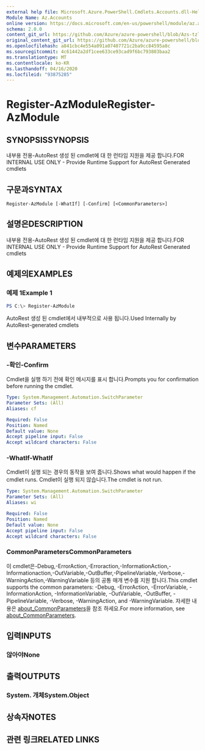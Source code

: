 ```yaml
---
external help file: Microsoft.Azure.PowerShell.Cmdlets.Accounts.dll-Help.xml
Module Name: Az.Accounts
online version: https://docs.microsoft.com/en-us/powershell/module/az.accounts/register-azmodule
schema: 2.0.0
content_git_url: https://github.com/Azure/azure-powershell/blob/Azs-tzl/src/Accounts/Accounts/help/Register-AzModule.md
original_content_git_url: https://github.com/Azure/azure-powershell/blob/Azs-tzl/src/Accounts/Accounts/help/Register-AzModule.md
ms.openlocfilehash: a841cbc4e554a091a07407721c2ba9cc84595a8c
ms.sourcegitcommit: 4c61442a2df1cee633ce93cad9f6bc793803baa2
ms.translationtype: MT
ms.contentlocale: ko-KR
ms.lasthandoff: 04/16/2020
ms.locfileid: "93875285"
---
```

# <span data-ttu-id="597fc-101">Register-AzModule</span><span class="sxs-lookup"><span data-stu-id="597fc-101">Register-AzModule</span></span>

## <span data-ttu-id="597fc-102">SYNOPSIS</span><span class="sxs-lookup"><span data-stu-id="597fc-102">SYNOPSIS</span></span>
<span data-ttu-id="597fc-103">내부용 전용-AutoRest 생성 된 cmdlet에 대 한 런타임 지원을 제공 합니다.</span><span class="sxs-lookup"><span data-stu-id="597fc-103">FOR INTERNAL USE ONLY - Provide Runtime Support for AutoRest Generated cmdlets</span></span>

## <span data-ttu-id="597fc-104">구문과</span><span class="sxs-lookup"><span data-stu-id="597fc-104">SYNTAX</span></span>

```
Register-AzModule [-WhatIf] [-Confirm] [<CommonParameters>]
```

## <span data-ttu-id="597fc-105">설명은</span><span class="sxs-lookup"><span data-stu-id="597fc-105">DESCRIPTION</span></span>
<span data-ttu-id="597fc-106">내부용 전용-AutoRest 생성 된 cmdlet에 대 한 런타임 지원을 제공 합니다.</span><span class="sxs-lookup"><span data-stu-id="597fc-106">FOR INTERNAL USE ONLY - Provide Runtime Support for AutoRest Generated cmdlets</span></span>

## <span data-ttu-id="597fc-107">예제의</span><span class="sxs-lookup"><span data-stu-id="597fc-107">EXAMPLES</span></span>

### <span data-ttu-id="597fc-108">예제 1</span><span class="sxs-lookup"><span data-stu-id="597fc-108">Example 1</span></span>
```powershell
PS C:\> Register-AzModule
```

<span data-ttu-id="597fc-109">AutoRest 생성 된 cmdlet에서 내부적으로 사용 됩니다.</span><span class="sxs-lookup"><span data-stu-id="597fc-109">Used Internally by AutoRest-generated cmdlets</span></span>

## <span data-ttu-id="597fc-110">변수</span><span class="sxs-lookup"><span data-stu-id="597fc-110">PARAMETERS</span></span>

### <span data-ttu-id="597fc-111">-확인</span><span class="sxs-lookup"><span data-stu-id="597fc-111">-Confirm</span></span>
<span data-ttu-id="597fc-112">Cmdlet을 실행 하기 전에 확인 메시지를 표시 합니다.</span><span class="sxs-lookup"><span data-stu-id="597fc-112">Prompts you for confirmation before running the cmdlet.</span></span>

```yaml
Type: System.Management.Automation.SwitchParameter
Parameter Sets: (All)
Aliases: cf

Required: False
Position: Named
Default value: None
Accept pipeline input: False
Accept wildcard characters: False
```

### <span data-ttu-id="597fc-113">-WhatIf</span><span class="sxs-lookup"><span data-stu-id="597fc-113">-WhatIf</span></span>
<span data-ttu-id="597fc-114">Cmdlet이 실행 되는 경우의 동작을 보여 줍니다.</span><span class="sxs-lookup"><span data-stu-id="597fc-114">Shows what would happen if the cmdlet runs.</span></span> <span data-ttu-id="597fc-115">Cmdlet이 실행 되지 않습니다.</span><span class="sxs-lookup"><span data-stu-id="597fc-115">The cmdlet is not run.</span></span>

```yaml
Type: System.Management.Automation.SwitchParameter
Parameter Sets: (All)
Aliases: wi

Required: False
Position: Named
Default value: None
Accept pipeline input: False
Accept wildcard characters: False
```

### <span data-ttu-id="597fc-116">CommonParameters</span><span class="sxs-lookup"><span data-stu-id="597fc-116">CommonParameters</span></span>
<span data-ttu-id="597fc-117">이 cmdlet은-Debug,-ErrorAction,-Erroraction,-InformationAction,-Informationaction,-OutVariable,-OutBuffer,-PipelineVariable,-Verbose,-WarningAction,-WarningVariable 등의 공통 매개 변수를 지원 합니다.</span><span class="sxs-lookup"><span data-stu-id="597fc-117">This cmdlet supports the common parameters: -Debug, -ErrorAction, -ErrorVariable, -InformationAction, -InformationVariable, -OutVariable, -OutBuffer, -PipelineVariable, -Verbose, -WarningAction, and -WarningVariable.</span></span> <span data-ttu-id="597fc-118">자세한 내용은 [about_CommonParameters](http://go.microsoft.com/fwlink/?LinkID=113216)을 참조 하세요.</span><span class="sxs-lookup"><span data-stu-id="597fc-118">For more information, see [about_CommonParameters](http://go.microsoft.com/fwlink/?LinkID=113216).</span></span>

## <span data-ttu-id="597fc-119">입력</span><span class="sxs-lookup"><span data-stu-id="597fc-119">INPUTS</span></span>

### <span data-ttu-id="597fc-120">않아야</span><span class="sxs-lookup"><span data-stu-id="597fc-120">None</span></span>

## <span data-ttu-id="597fc-121">출력</span><span class="sxs-lookup"><span data-stu-id="597fc-121">OUTPUTS</span></span>

### <span data-ttu-id="597fc-122">System. 개체</span><span class="sxs-lookup"><span data-stu-id="597fc-122">System.Object</span></span>
## <span data-ttu-id="597fc-123">상속자</span><span class="sxs-lookup"><span data-stu-id="597fc-123">NOTES</span></span>

## <span data-ttu-id="597fc-124">관련 링크</span><span class="sxs-lookup"><span data-stu-id="597fc-124">RELATED LINKS</span></span>

